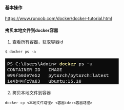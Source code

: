 #### 基本操作

https://www.runoob.com/docker/docker-tutorial.html



#### 拷贝本地文件到docker容器

1. 查看所有容器，获取容器id

```dockerfile
$ docker ps -a
```


![image-20210406171935369](./image/image-20210406171935369.png)


2. 拷贝本地文件到容器

```
docker cp <本地文件路径> <容器id>:<容器路径>
```

